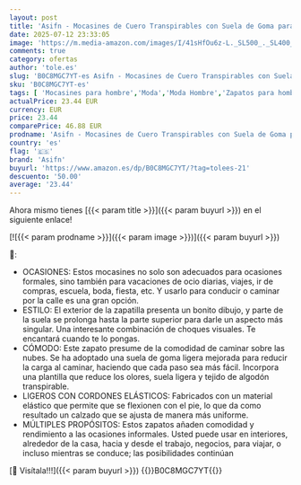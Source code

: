 ```yaml
---
layout: post
title: 'Asifn - Mocasines de Cuero Transpirables con Suela de Goma para Hombre Zapatos de Moda con Cordones Zapatos de Barco Zapatillas de Deporte Planas y Ligeras（Verde 40 EU'
date: 2025-07-12 23:33:05
image: 'https://m.media-amazon.com/images/I/41sHfOu6z-L._SL500_._SL400_.jpg'
comments: true
category: ofertas
author: 'tole.es'
slug: 'B0C8MGC7YT-es Asifn - Mocasines de Cuero Transpirables con Suela de Goma...'
sku: 'B0C8MGC7YT-es'
tags: [ 'Mocasines para hombre','Moda','Moda Hombre','Zapatos para hombre','asifn','zapatos','🇪🇸', ]
actualPrice: 23.44 EUR
currency: EUR
price: 23.44
comparePrice: 46.88 EUR
prodname: 'Asifn - Mocasines de Cuero Transpirables con Suela de Goma para Hombre Zapatos de Moda con Cordones Zapatos de Barco Zapatillas de Deporte Planas y Ligeras（Verde 40 EU'
country: 'es'
flag: '🇪🇸'
brand: 'Asifn'
buyurl: 'https://www.amazon.es/dp/B0C8MGC7YT/?tag=tolees-21'
descuento: '50.00'
average: '23.44'
---
```


Ahora mismo tienes [{{< param title >}}]({{< param buyurl >}}) en el siguiente enlace!

[![{{< param prodname >}}]({{< param image >}})]({{< param buyurl >}})

🔎:

- OCASIONES: Estos mocasines no solo son adecuados para ocasiones formales, sino también para vacaciones de ocio diarias, viajes, ir de compras, escuela, boda, fiesta, etc. Y usarlo para conducir o caminar por la calle es una gran opción.
- ESTILO: El exterior de la zapatilla presenta un bonito dibujo, y parte de la suela se prolonga hasta la parte superior para darle un aspecto más singular. Una interesante combinación de choques visuales. Te encantará cuando te lo pongas.
- CÓMODO: Este zapato presume de la comodidad de caminar sobre las nubes. Se ha adoptado una suela de goma ligera mejorada para reducir la carga al caminar, haciendo que cada paso sea más fácil. Incorpora una plantilla que reduce los olores, suela ligera y tejido de algodón transpirable.
- LIGEROS CON CORDONES ELÁSTICOS: Fabricados con un material elástico que permite que se flexionen con el pie, lo que da como resultado un calzado que se ajusta de manera más uniforme.
- MÚLTIPLES PROPÓSITOS: Estos zapatos añaden comodidad y rendimiento a las ocasiones informales. Usted puede usar en interiores, alrededor de la casa, hacia y desde el trabajo, negocios, para viajar, o incluso mientras se conduce; las posibilidades continúan

[🛒 Visítala!!!]({{< param buyurl >}})
{{<world>}}B0C8MGC7YT{{</world>}}
